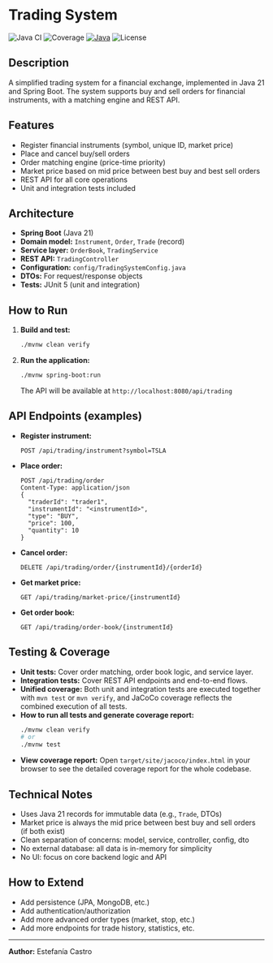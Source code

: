 # Trading System

![Java CI](https://img.shields.io/github/actions/workflow/status/FanyCastro/trading-system/maven.yml?logo=github&label=Build)
![Coverage](https://img.shields.io/codecov/c/github/FanyCastro/trading-system/main?logo=codecov&label=Coverage)
[![Java](https://img.shields.io/badge/Java-21-blue?logo=java)](https://www.oracle.com/java/technologies/javase/jdk21-archive-downloads.html)
![License](https://img.shields.io/github/license/FanyCastro/productsAPI?color=blue)

## Description
A simplified trading system for a financial exchange, implemented in Java 21 and Spring Boot. The system supports buy and sell orders for financial instruments, with a matching engine and REST API.

## Features
- Register financial instruments (symbol, unique ID, market price)
- Place and cancel buy/sell orders
- Order matching engine (price-time priority)
- Market price based on mid price between best buy and best sell orders
- REST API for all core operations
- Unit and integration tests included

## Architecture
- **Spring Boot** (Java 21)
- **Domain model:** `Instrument`, `Order`, `Trade` (record)
- **Service layer:** `OrderBook`, `TradingService`
- **REST API:** `TradingController`
- **Configuration:** `config/TradingSystemConfig.java`
- **DTOs:** For request/response objects
- **Tests:** JUnit 5 (unit and integration)

## How to Run
1. **Build and test:**
   ```bash
   ./mvnw clean verify
   ```
2. **Run the application:**
   ```bash
   ./mvnw spring-boot:run
   ```
   The API will be available at `http://localhost:8080/api/trading`

## API Endpoints (examples)
- **Register instrument:**
  ```http
  POST /api/trading/instrument?symbol=TSLA
  ```
- **Place order:**
  ```http
  POST /api/trading/order
  Content-Type: application/json
  {
    "traderId": "trader1",
    "instrumentId": "<instrumentId>",
    "type": "BUY",
    "price": 100,
    "quantity": 10
  }
  ```
- **Cancel order:**
  ```http
  DELETE /api/trading/order/{instrumentId}/{orderId}
  ```
- **Get market price:**
  ```http
  GET /api/trading/market-price/{instrumentId}
  ```
- **Get order book:**
  ```http
  GET /api/trading/order-book/{instrumentId}
  ```

## Testing & Coverage
- **Unit tests:** Cover order matching, order book logic, and service layer.
- **Integration tests:** Cover REST API endpoints and end-to-end flows.
- **Unified coverage:** Both unit and integration tests are executed together with `mvn test` or `mvn verify`, and JaCoCo coverage reflects the combined execution of all tests.
- **How to run all tests and generate coverage report:**
  ```bash
  ./mvnw clean verify
  # or
  ./mvnw test
  ```
- **View coverage report:**
  Open `target/site/jacoco/index.html` in your browser to see the detailed coverage report for the whole codebase.

## Technical Notes
- Uses Java 21 records for immutable data (e.g., `Trade`, DTOs)
- Market price is always the mid price between best buy and sell orders (if both exist)
- Clean separation of concerns: model, service, controller, config, dto
- No external database: all data is in-memory for simplicity
- No UI: focus on core backend logic and API

## How to Extend
- Add persistence (JPA, MongoDB, etc.)
- Add authentication/authorization
- Add more advanced order types (market, stop, etc.)
- Add more endpoints for trade history, statistics, etc.

---

**Author:** Estefanía Castro
